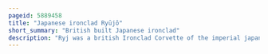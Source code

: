 ```yaml
---
pageid: 5889458
title: "Japanese ironclad Ryūjō"
short_summary: "British built Japanese ironclad"
description: "Ryj was a british Ironclad Corvette of the imperial japanese Navy. She was bought in 1870 on Behalf of a japanese Daimyo or Clan Lord who donated the Ship shortly after receiving the Ship to the Fledgling Ijn. As the largest Ship in the Ijn Ryj was often visited by the Emperor Meiji and was used to escort a diplomatic Mission to imperial China. She played minor Roles in the Suppression of several of the Rebellions that plagued Japan in the 1870S."
---
```

